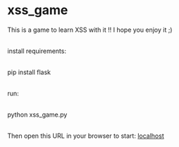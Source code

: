 # xss_game

This is a game to learn XSS with it !! I hope you enjoy it ;)


<br>install requirements:

<br>pip install flask

<br>run:

<br>python xss_game.py


<br>Then open this URL in your browser to start: <a href="http://localhost:8888/">localhost</a>
